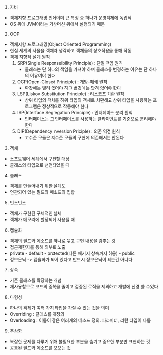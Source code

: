 1. 자바
- 객체지향 프로그래밍 언어이며 큰 특징 중 하나가 운영체제에 독립적
- OS 위에 JVM이라는 가상머신 위에서 실행되기 때문

2. OOP
- 객체지향 프로그래밍(Object Oriented Programming)
- 현실 세계의 사물을 객체라 생각하고 객체들의 상호작용을 통해 작동
- 객체 지향적 설계 원칙
    1. SRP(Single Responseibility Principle) : 단일 책임 원칙
        - 클래스는 단 하나의 책임을 가져야 하며 클래스를 변경하는 이유는 단 하나의 이유여야 한다
    2. OCP(Open-Closed Principle) : 개방-폐쇄 원칙
        - 확장에는 열려 있어야 하고 변경에는 닫혀 있어야 한다
    3. LSP(Liskov Substitution Principle) : 리스코프 치환 원칙
        - 상위 타입의 객체를 하위 타입의 객체로 치환해도 상위 타입을 사용하는 프로그램은 정상적으로 작동해야 한다
    4. ISP(Interface Segregation Principle) : 인터페이스 분리 원칙
        - 인터페이스는 그 인터페이스를 사용하는 클라이언트를 기준으로 분리해야 한다
    5. DIP(Dependency Inversion Priciple) : 의존 역전 원칙
        - 고수준 모듈은 저수준 모듈의 구현에 의존해서는 안된다


3. 객체
- 소프트웨어 세계에서 구현할 대상
- 클래스의 타입으로 선언되었을 때

4. 클래스
- 객체를 만들어내기 위한 설계도
- 연관되어 있는 필드와 메소드의 집합

5. 인스턴스
- 객체가 구현된 구체적인 실체
- 객체가 메모리에 할당되어 사용될 때

6. 캡슐화
- 객체의 필드와 메소드를 하나로 묶고 구현 내용을 감추는 것
- 접근제한자를 통해 외부로 노출
- private - default - protected(다른 패키지 상속까지 허용) - public
- 정보은닉 -> 캡슐화가 되어 있다고 반드시 정보은닉이 되는건 아니다

7. 상속
- 기존 클래스를 확장하는 개념
- 재사용함으로 코드의 중복을 줄이고 검증된 로직을 제외하고 개발에 신경 쓸 수있다

8. 다형성
- 하나의 객체가 여러 가지 타입을 가질 수 있는 것을 의미
- Overriding : 클래스를 재정의
- Overloading : 이름이 같은 여러개의 메소드 정의. 파라미터, 리턴 타입이 다름

9. 추상화
- 복잡한 문제를 다루기 위해 불필요한 부분을 숨기고 중요한 부분만 표현하는 것
- 공통된 필드와 메소드를 모으는 것

